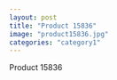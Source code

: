 ```yaml
---
layout: post
title: "Product 15836"
image: "product15836.jpg"
categories: "category1"
---
```

Product 15836
